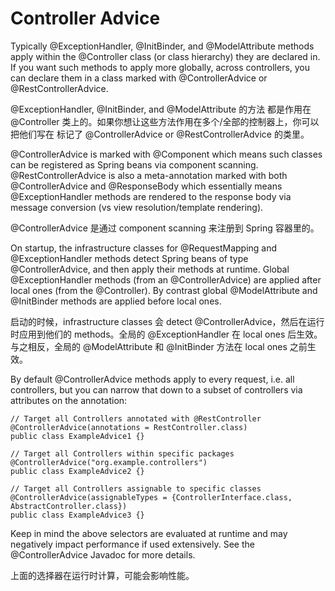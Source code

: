 # Controller Advice

Typically @ExceptionHandler, @InitBinder, and @ModelAttribute methods apply within the @Controller class (or class hierarchy) they are declared in. If you want such methods to apply more globally, across controllers, you can declare them in a class marked with @ControllerAdvice or @RestControllerAdvice.  

@ExceptionHandler, @InitBinder, and @ModelAttribute 的方法 都是作用在 @Controller 类上的。如果你想让这些方法作用在多个/全部的控制器上，你可以把他们写在 标记了 @ControllerAdvice or @RestControllerAdvice 的类里。  

@ControllerAdvice is marked with @Component which means such classes can be registered as Spring beans via component scanning. @RestControllerAdvice is also a meta-annotation marked with both @ControllerAdvice and @ResponseBody which essentially means @ExceptionHandler methods are rendered to the response body via message conversion (vs view resolution/template rendering).

@ControllerAdvice 是通过  component scanning 来注册到 Spring 容器里的。

On startup, the infrastructure classes for @RequestMapping and @ExceptionHandler methods detect Spring beans of type @ControllerAdvice, and then apply their methods at runtime. Global @ExceptionHandler methods (from an @ControllerAdvice) are applied after local ones (from the @Controller). By contrast global @ModelAttribute and @InitBinder methods are applied before local ones.

启动的时候，infrastructure classes 会 detect @ControllerAdvice，然后在运行时应用到他们的 methods。全局的 @ExceptionHandler 在 local ones 后生效。与之相反，全局的 @ModelAttribute 和 @InitBinder 方法在 local ones 之前生效。  

By default @ControllerAdvice methods apply to every request, i.e. all controllers, but you can narrow that down to a subset of controllers via attributes on the annotation:

```
// Target all Controllers annotated with @RestController
@ControllerAdvice(annotations = RestController.class)
public class ExampleAdvice1 {}

// Target all Controllers within specific packages
@ControllerAdvice("org.example.controllers")
public class ExampleAdvice2 {}

// Target all Controllers assignable to specific classes
@ControllerAdvice(assignableTypes = {ControllerInterface.class, AbstractController.class})
public class ExampleAdvice3 {}
```

Keep in mind the above selectors are evaluated at runtime and may negatively impact performance if used extensively. See the @ControllerAdvice Javadoc for more details.

上面的选择器在运行时计算，可能会影响性能。

